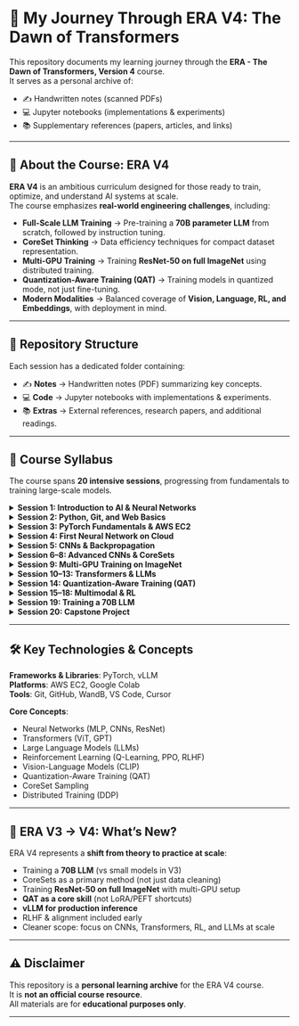 # 📖 My Journey Through ERA V4: The Dawn of Transformers

This repository documents my learning journey through the **ERA - The Dawn of Transformers, Version 4** course.  
It serves as a personal archive of:
- ✍️ Handwritten notes (scanned PDFs)
- 💻 Jupyter notebooks (implementations & experiments)
- 📚 Supplementary references (papers, articles, and links)

---

## 🚀 About the Course: ERA V4

**ERA V4** is an ambitious curriculum designed for those ready to train, optimize, and understand AI systems at scale.  
The course emphasizes **real-world engineering challenges**, including:

- **Full-Scale LLM Training** → Pre-training a **70B parameter LLM** from scratch, followed by instruction tuning.  
- **CoreSet Thinking** → Data efficiency techniques for compact dataset representation.  
- **Multi-GPU Training** → Training **ResNet-50 on full ImageNet** using distributed training.  
- **Quantization-Aware Training (QAT)** → Training models in quantized mode, not just fine-tuning.  
- **Modern Modalities** → Balanced coverage of **Vision, Language, RL, and Embeddings**, with deployment in mind.  

---

## 📂 Repository Structure

Each session has a dedicated folder containing:

- ✍️ **Notes** → Handwritten notes (PDF) summarizing key concepts.  
- 💻 **Code** → Jupyter notebooks with implementations & experiments.  
- 📚 **Extras** → External references, research papers, and additional readings.  

---

## 📅 Course Syllabus

The course spans **20 intensive sessions**, progressing from fundamentals to training large-scale models.  

<details>
<summary><strong>Session 1: Introduction to AI & Neural Networks</strong></summary>

- What is AI? Evolution and applications  
- Fundamentals: perceptrons, activations, weights, bias  
- Course overview: journey to training a **70B LLM**  
- Dev setup: Python, VS Code, CUDA drivers  
- Tools: PyTorch, WandB, Git, Cursor  

</details>

<details>
<summary><strong>Session 2: Python, Git, and Web Basics</strong></summary>

- Python essentials for ML  
- Git/GitHub workflow: branching, merging, collaboration  
- Web basics: HTML/CSS/JS + Flask  
- Objective: Launch a web UI for visualizing model outputs  

</details>

<details>
<summary><strong>Session 3: PyTorch Fundamentals & AWS EC2</strong></summary>

- Tensors & operations in PyTorch  
- AutoGrad & computational graphs  
- Building simple NNs with training/validation loops  
- Cloud setup: EC2 instance + SSH  

</details>

<details>
<summary><strong>Session 4: First Neural Network on Cloud</strong></summary>

- Build & train MLP on **MNIST**  
- Visualize loss curves using **WandB**  
- Training on Colab & AWS EC2  
- Save/load model checkpoints  
- Flask API for predictions  

</details>

<details>
<summary><strong>Session 5: CNNs & Backpropagation</strong></summary>

- CNN basics: convolution, filters, receptive fields  
- Implementing & training CNNs in PyTorch  
- Backpropagation explained  
- Techniques for effective training  

</details>

<details>
<summary><strong>Session 6–8: Advanced CNNs & CoreSets</strong></summary>

- Hands-on CNN coding practice (VGG, Inception)  
- Data augmentation: CutOut, MixUp, RICAP  
- Normalization & regularization techniques  
- ResNets & One Cycle Policy  
- CoreSets for dataset efficiency  

</details>

<details>
<summary><strong>Session 9: Multi-GPU Training on ImageNet</strong></summary>

- Distributed Data Parallel (DDP) in PyTorch  
- Training **ResNet-50 on full ImageNet**  
- AWS multi-GPU training setup  
- Performance visualization  

</details>

<details>
<summary><strong>Session 10–13: Transformers & LLMs</strong></summary>

- Transformers: self-attention, MHA, positional encoding  
- Implementing transformer blocks from scratch  
- Tokenization & embeddings (BPE, t-SNE/UMAP)  
- GPT-style architectures, RoPE embeddings  
- Mixed-precision training (FP16/BF16)  
- LLM evaluation: perplexity, BLEU, MMLU  

</details>

<details>
<summary><strong>Session 14: Quantization-Aware Training (QAT)</strong></summary>

- QAT for **pre-training**, not just fine-tuning  
- Implementing QAT in PyTorch  
- Monitoring with WeightWatcher  

</details>

<details>
<summary><strong>Session 15–18: Multimodal & RL</strong></summary>

- **CLIP**: Vision-Language models (image + text)  
- Reinforcement Learning: Q-learning, PPO, A3C  
- Continuous action spaces: DDPG, PPO  
- RLHF pipeline: reward modeling, PPO, alignment  

</details>

<details>
<summary><strong>Session 19: Training a 70B LLM</strong></summary>

- Full pre-training workflow (context length, gradient checkpointing)  
- Model parallelism strategies  
- Instruction tuning & deployment with **vLLM**  

</details>

<details>
<summary><strong>Session 20: Capstone Project</strong></summary>

- Full-stack AI project (model training + deployment)  
- Deliverables: demo, write-up, GitHub repo  

</details>

---

## 🛠️ Key Technologies & Concepts

**Frameworks & Libraries**: PyTorch, vLLM  
**Platforms**: AWS EC2, Google Colab  
**Tools**: Git, GitHub, WandB, VS Code, Cursor  

**Core Concepts**:
- Neural Networks (MLP, CNNs, ResNet)  
- Transformers (ViT, GPT)  
- Large Language Models (LLMs)  
- Reinforcement Learning (Q-Learning, PPO, RLHF)  
- Vision-Language Models (CLIP)  
- Quantization-Aware Training (QAT)  
- CoreSet Sampling  
- Distributed Training (DDP)  

---

## 🔄 ERA V3 → V4: What’s New?

ERA V4 represents a **shift from theory to practice at scale**:

- Training a **70B LLM** (vs small models in V3)  
- CoreSets as a primary method (not just data cleaning)  
- Training **ResNet-50 on full ImageNet** with multi-GPU setup  
- **QAT as a core skill** (not LoRA/PEFT shortcuts)  
- **vLLM for production inference**  
- RLHF & alignment included early  
- Cleaner scope: focus on CNNs, Transformers, RL, and LLMs at scale  

---

## ⚠️ Disclaimer

This repository is a **personal learning archive** for the ERA V4 course.  
It is **not an official course resource**.  
All materials are for **educational purposes only**.

---
